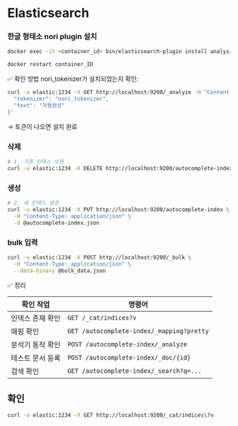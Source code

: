 # Elasticsearch

### 한글 형태소 nori plugin 설치 

```bash
docker exec -it <container_id> bin/elasticsearch-plugin install analysis-nori
```

```bash
docker restart container_ID
```

✅ 확인 방법
nori_tokenizer가 설치되었는지 확인:

```bash
curl -u elastic:1234 -X GET http://localhost:9200/_analyze -H "Content-Type: application/json" -d '{          ─╯
  "tokenizer": "nori_tokenizer",
  "text": "자동완성"
}'
```
→ 토큰이 나오면 설치 완료

### 삭제 

```bash 
# 1. 기존 인덱스 삭제
curl -u elastic:1234 -X DELETE http://localhost:9200/autocomplete-index
```

### 생성 
```bash 
# 2. 새 인덱스 생성
curl -u elastic:1234 -X PUT http://localhost:9200/autocomplete-index \
  -H "Content-Type: application/json" \
  -d @autocomplete-index.json
```

### bulk 입력 
```bash
curl -u elastic:1234 -X POST http://localhost:9200/_bulk \
  -H "Content-Type: application/json" \
  --data-binary @bulk_data.json
```
✅ 정리

| 확인 작업     | 명령어                                       |
| --------- | ----------------------------------------- |
| 인덱스 존재 확인 | `GET /_cat/indices?v`                     |
| 매핑 확인     | `GET /autocomplete-index/_mapping?pretty` |
| 분석기 동작 확인 | `POST /autocomplete-index/_analyze`       |
| 테스트 문서 등록 | `POST /autocomplete-index/_doc/{id}`      |
| 검색 확인     | `GET /autocomplete-index/_search?q=...`   |

## 확인 

```bash
curl -u elastic:1234 -X GET http://localhost:9200/_cat/indices\?v
```
